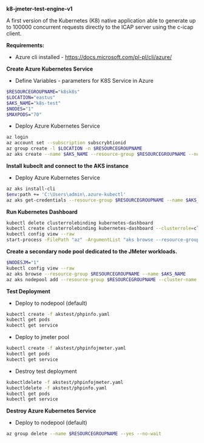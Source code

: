 **k8-jmeter-test-engine-v1**

A first version of the Kubernetes (K8) native application able to generate up to 100000 concurrent requests directly to the ICAP server using the c-icap client.

**Requirements:**

- Azure cli installed - https://docs.microsoft.com/pl-pl/cli/azure/

**Create Azure Kubernetes Service**

- Define Variables - parameters for K8S Service in Azure
``` bash
$RESOURCEGROUPNAME="k8sk8s"
$LOCATION="eastus"
$AKS_NAME="k8s-test"
$NODES="1"
$MAXPODS="70"
```

- Deploy Azure Kubernetes Service
``` bash
az login
az account set --subscription subscrybtionid
az group create -l $LOCATION -n $RESOURCEGROUPNAME
az aks create --name $AKS_NAME --resource-group $RESOURCEGROUPNAME --node-count $NODES --generate-ssh-keys --network-plugin kubenet --max-pods $MAXPODS --enable-rbac --enable-managed-identity --vm-set-type VirtualMachineScaleSets --no-ssh-key
```

**Install kubeclt and connect to the AKS instance**

- Deploy Azure Kubernetes Service
``` bash
az aks install-cli
$env:path += 'C:\Users\admin\.azure-kubectl'
az aks get-credentials --resource-group $RESOURCEGROUPNAME --name $AKS_NAME
```

**Run Kubernetes Dashboard**

``` bash
kubectl delete clusterrolebinding kubernetes-dashboard
kubectl create clusterrolebinding kubernetes-dashboard --clusterrole=cluster-admin --serviceaccount=kube-system:kubernetes-dashboard --user=clusterUser
kubectl config view --raw
start-process -FilePath "az" -ArgumentList "aks browse --resource-group $RESOURCEGROUPNAME --name $AKS_NAME"
```

**Create a secondary node pool dedicated to the JMeter workloads.**

``` bash
$NODESJM="1"
kubectl config view --raw
az aks browse --resource-group $RESOURCEGROUPNAME --name $AKS_NAME
az aks nodepool add --resource-group $RESOURCEGROUPNAME --cluster-name $AKS_NAME --name jmeter --node-count $NODESJM --node-taints sku=jmeter:NoSchedule
```

**Test Deployment**

- Deploy to nodepool (default) 
``` bash
kubectl create -f akstest/phpinfo.yaml
kubectl get pods
kubectl get service
```
- Deploy to jmeter pool
``` bash
kubectl create -f akstest/phpinfojmeter.yaml
kubectl get pods
kubectl get service
```
- Destroy test deployment
``` bash
kubectldelete -f akstest/phpinfojmeter.yaml
kubectldelete -f akstest/phpinfo.yaml
kubectl get pods
kubectl get service
```
**Destroy Azure Kubernetes Service**

- Deploy to nodepool (default) 
``` bash
az group delete --name $RESOURCEGROUPNAME --yes --no-wait
```
